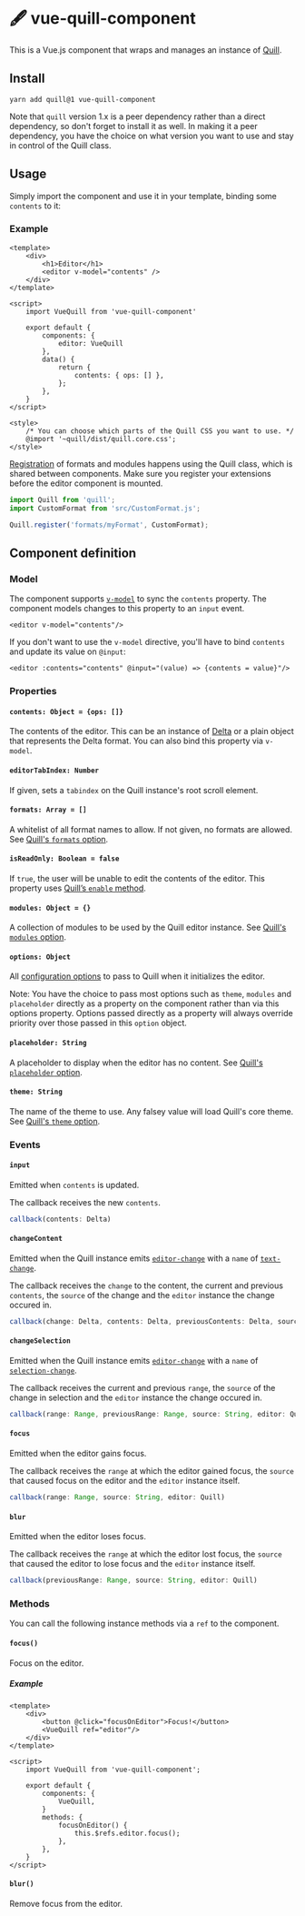 # 🖋 vue-quill-component
This is a Vue.js component that wraps and manages an instance of [Quill](https://quilljs.com/).

## Install
```
yarn add quill@1 vue-quill-component
```

Note that `quill` version 1.x is a peer dependency rather than a direct dependency, so don't forget to install it as well. In making it a peer dependency, you have the choice on what version you want to use and stay in control of the Quill class.

## Usage
Simply import the component and use it in your template, binding some `contents` to it:

### Example

```vue
<template>
    <div>
        <h1>Editor</h1>
        <editor v-model="contents" />
    </div>
</template>

<script>
    import VueQuill from 'vue-quill-component'
    
    export default {
        components: {
            editor: VueQuill
        },
        data() {
            return {
                contents: { ops: [] },
            };
        },
    }
</script>

<style>
    /* You can choose which parts of the Quill CSS you want to use. */
    @import '~quill/dist/quill.core.css';
</style>
```

[Registration](https://quilljs.com/docs/api/#register) of formats and modules happens using the Quill class, which is shared between components. Make sure you register your extensions before the editor component is mounted.

```js
import Quill from 'quill';
import CustomFormat from 'src/CustomFormat.js';

Quill.register('formats/myFormat', CustomFormat);
```

## Component definition
### Model
The component supports [`v-model`](https://vuejs.org/v2/guide/components.html#Using-v-model-on-Components) to sync the `contents` property. The component models changes to this property to an `input` event.

```vue
<editor v-model="contents"/>
```

If you don't want to use the `v-model` directive, you'll have to bind `contents` and update its value on `@input`:

```
<editor :contents="contents" @input="(value) => {contents = value}"/>
```

### Properties
#### `contents: Object = {ops: []}`
The contents of the editor. This can be an instance of [Delta](https://quilljs.com/docs/delta/) or a plain object that represents the Delta format. You can also bind this property via `v-model`.

#### `editorTabIndex: Number`
If given, sets a `tabindex` on the Quill instance's root scroll element.

#### `formats: Array = []`
A whitelist of all format names to allow. If not given, no formats are allowed. See [Quill's `formats` option](https://quilljs.com/docs/configuration/#formats).

#### `isReadOnly: Boolean = false`
If `true`, the user will be unable to edit the contents of the editor. This property uses [Quill’s `enable` method](https://quilljs.com/docs/api/#enable).

#### `modules: Object = {}`
A collection of modules to be used by the Quill editor instance. See [Quill's `modules` option](https://quilljs.com/docs/modules/).

#### `options: Object`
All [configuration options](https://quilljs.com/docs/configuration/#options) to pass to Quill when it initializes the editor.

Note: You have the choice to pass most options such as `theme`, `modules` and `placeholder` directly as a property on the component rather than via this options property. Options passed directly as a property will always override priority over those passed in this `option` object.

#### `placeholder: String`
A placeholder to display when the editor has no content. See [Quill's `placeholder` option](https://quilljs.com/docs/configuration/#placeholder).

#### `theme: String`
The name of the theme to use. Any falsey value will load Quill's core theme. See  [Quill's `theme` option](https://quilljs.com/docs/configuration/#theme).

### Events
#### `input`
Emitted when `contents` is updated.

The callback receives the new `contents`.

```js
callback(contents: Delta)
```

#### `changeContent`
Emitted when the Quill instance emits [`editor-change`](https://quilljs.com/docs/api/#editor-change) with a `name` of [`text-change`](https://quilljs.com/docs/api/#text-change).

The callback receives the `change` to the content, the current and previous `contents`, the `source` of the change and the `editor` instance the change occured in.

```js
callback(change: Delta, contents: Delta, previousContents: Delta, source: String, editor: Quill)
```
 
#### `changeSelection`
Emitted when the Quill instance emits [`editor-change`](https://quilljs.com/docs/api/#editor-change) with a `name` of [`selection-change`](https://quilljs.com/docs/api/#selection-change).

The callback receives the current and previous `range`, the `source` of the change in selection and the `editor` instance the change occured in.

```js
callback(range: Range, previousRange: Range, source: String, editor: Quill)
```
  
#### `focus`
Emitted when the editor gains focus.

The callback receives the `range` at which the editor gained focus, the `source` that caused focus on the editor and the `editor` instance itself.
 
```js
callback(range: Range, source: String, editor: Quill)
```
 
#### `blur`
Emitted when the editor loses focus.

The callback receives the `range` at which the editor lost focus, the `source` that caused the editor to lose focus and the `editor` instance itself.

```js
callback(previousRange: Range, source: String, editor: Quill)
```

### Methods
You can call the following instance methods via a `ref` to the component.

#### `focus()`
Focus on the editor.

##### Example

```vue
<template>
    <div>
        <button @click="focusOnEditor">Focus!</button>
        <VueQuill ref="editor"/>
    </div>
</template>

<script>
    import VueQuill from 'vue-quill-component';
    
    export default {
        components: {
            VueQuill,
        }
        methods: {
            focusOnEditor() {
                this.$refs.editor.focus();
            },
        },
    }
</script>
```

#### `blur()`
Remove focus from the editor.
